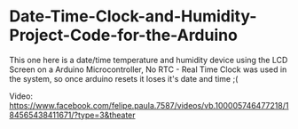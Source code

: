 # Date-Time-Clock-and-Humidity-Project-Code-for-the-Arduino
This one here is a date/time temperature and humidity device using the LCD Screen on a Arduino Microcontroller,
No RTC - Real Time Clock was used in the system, so once arduino resets it loses it's date and time ;(

Video:
https://www.facebook.com/felipe.paula.7587/videos/vb.100005746477218/184565438411671/?type=3&theater
